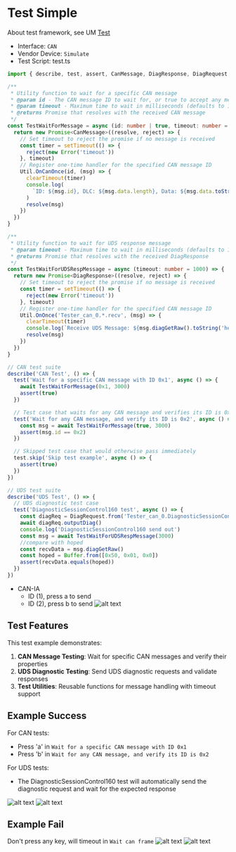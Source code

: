 # Test Simple

About test framework, see UM [Test](../../../docs/um/test/test.md)
- Interface: `CAN`
- Vendor Device: `Simulate`
- Test Script: test.ts
```typescript
import { describe, test, assert, CanMessage, DiagResponse, DiagRequest } from 'ECB'

/**
 * Utility function to wait for a specific CAN message
 * @param id - The CAN message ID to wait for, or true to accept any message
 * @param timeout - Maximum time to wait in milliseconds (defaults to 1000ms)
 * @returns Promise that resolves with the received CAN message
 */
const TestWaitForMessage = async (id: number | true, timeout: number = 1000) => {
  return new Promise<CanMessage>((resolve, reject) => {
    // Set timeout to reject the promise if no message is received
    const timer = setTimeout(() => {
      reject(new Error('timeout'))
    }, timeout)
    // Register one-time handler for the specified CAN message ID
    Util.OnCanOnce(id, (msg) => {
      clearTimeout(timer)
      console.log(
        `ID: ${msg.id}, DLC: ${msg.data.length}, Data: ${msg.data.toString('hex').toUpperCase()}`
      )
      resolve(msg)
    })
  })
}

/**
 * Utility function to wait for UDS response message
 * @param timeout - Maximum time to wait in milliseconds (defaults to 1000ms)
 * @returns Promise that resolves with the received DiagResponse
 */
const TestWaitForUDSRespMessage = async (timeout: number = 1000) => {
  return new Promise<DiagResponse>((resolve, reject) => {
    // Set timeout to reject the promise if no message is received
    const timer = setTimeout(() => {
      reject(new Error('timeout'))
    }, timeout)
    // Register one-time handler for the specified CAN message ID
    Util.OnOnce('Tester_can_0.*.recv', (msg) => {
      clearTimeout(timer)
      console.log(`Receive UDS Message: ${msg.diagGetRaw().toString('hex').toUpperCase()}`)
      resolve(msg)
    })
  })
}

// CAN test suite
describe('CAN Test', () => {
  test('Wait for a specific CAN message with ID 0x1', async () => {
    await TestWaitForMessage(0x1, 3000)
    assert(true)
  })

  // Test case that waits for any CAN message and verifies its ID is 0x2
  test('Wait for any CAN message, and verify its ID is 0x2', async () => {
    const msg = await TestWaitForMessage(true, 3000)
    assert(msg.id == 0x2)
  })

  // Skipped test case that would otherwise pass immediately
  test.skip('Skip test example', async () => {
    assert(true)
  })
})

// UDS test suite
describe('UDS Test', () => {
  // UDS diagnostic test case
  test('DiagnosticSessionControl160 test', async () => {
    const diagReq = DiagRequest.from('Tester_can_0.DiagnosticSessionControl160')
    await diagReq.outputDiag()
    console.log('DiagnosticSessionControl160 send out')
    const msg = await TestWaitForUDSRespMessage(3000)
    //compare with hoped
    const recvData = msg.diagGetRaw()
    const hoped = Buffer.from([0x50, 0x01, 0x0])
    assert(recvData.equals(hoped))
  })
})
```
- CAN-IA
  - ID (1), press a to send
  - ID (2), press b to send
![alt text](image.png)

## Test Features
This test example demonstrates:
1. **CAN Message Testing**: Wait for specific CAN messages and verify their properties
2. **UDS Diagnostic Testing**: Send UDS diagnostic requests and validate responses
3. **Test Utilities**: Reusable functions for message handling with timeout support

## Example Success
For CAN tests:
- Press 'a' in `Wait for a specific CAN message with ID 0x1`
- Press 'b' in `Wait for any CAN message, and verify its ID is 0x2`

For UDS tests:
- The DiagnosticSessionControl160 test will automatically send the diagnostic request and wait for the expected response

![alt text](ok.gif)
![alt text](image-1.png)

## Example Fail
Don't press any key, will timeout in `Wait can frame`
![alt text](fail.gif)
![alt text](image-2.png)
